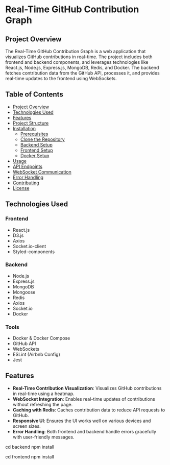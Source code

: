 # Real-Time GitHub Contribution Graph

## Project Overview

The Real-Time GitHub Contribution Graph is a web application that visualizes GitHub contributions in real-time. The project includes both frontend and backend components, and leverages technologies like React.js, Node.js, Express.js, MongoDB, Redis, and Docker. The backend fetches contribution data from the GitHub API, processes it, and provides real-time updates to the frontend using WebSockets.

## Table of Contents

- [Project Overview](#project-overview)
- [Technologies Used](#technologies-used)
- [Features](#features)
- [Project Structure](#project-structure)
- [Installation](#installation)
  - [Prerequisites](#prerequisites)
  - [Clone the Repository](#clone-the-repository)
  - [Backend Setup](#backend-setup)
  - [Frontend Setup](#frontend-setup)
  - [Docker Setup](#docker-setup)
- [Usage](#usage)
- [API Endpoints](#api-endpoints)
- [WebSocket Communication](#websocket-communication)
- [Error Handling](#error-handling)
- [Contributing](#contributing)
- [License](#license)

## Technologies Used

### Frontend

- React.js
- D3.js
- Axios
- Socket.io-client
- Styled-components

### Backend

- Node.js
- Express.js
- MongoDB
- Mongoose
- Redis
- Axios
- Socket.io
- Docker

### Tools

- Docker & Docker Compose
- GitHub API
- WebSockets
- ESLint (Airbnb Config)
- Jest

## Features

- **Real-Time Contribution Visualization**: Visualizes GitHub contributions in real-time using a heatmap.
- **WebSocket Integration**: Enables real-time updates of contributions without refreshing the page.
- **Caching with Redis**: Caches contribution data to reduce API requests to GitHub.
- **Responsive UI**: Ensures the UI works well on various devices and screen sizes.
- **Error Handling**: Both frontend and backend handle errors gracefully with user-friendly messages.

cd backend 
npm install

cd frontend
npm install


